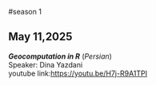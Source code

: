#season 1
## May 11,2025
***Geocomputation in R*** (*Persian*)<br />
Speaker: Dina Yazdani <br />
youtube link:https://youtu.be/H7j-R9A1TPI  <br />

